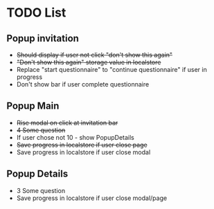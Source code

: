 # TODO List
## Popup invitation
- ~~Should display if user not click "don't show this again"~~
- ~~"Don't show this again" storage value in localstore~~
- Replace "start questionnaire" to "continue questionnaire" if user in progress
- Don't show bar if user complete questionnaire
## Popup Main
- ~~Rise modal on click at invitation bar~~
- ~~4 Some question~~
- If user chose not 10 - show PopupDetails
- ~~Save progress in localstore if user close page~~
- Save progress in localstore if user close modal
## Popup Details
- 3 Some question
- Save progress in localstore if user close modal/page